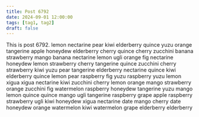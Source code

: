 ```yaml
---
title: Post 6792
date: 2024-09-01 12:00:00
tags: [tag1, tag2]
draft: false
---
```

This is post 6792.
lemon
nectarine
pear
kiwi
elderberry
quince
yuzu
orange
tangerine
apple
honeydew
elderberry
cherry
quince
cherry
zucchini
banana
strawberry
mango
banana
nectarine
lemon
ugli
orange
fig
nectarine
honeydew
lemon
strawberry
cherry
tangerine
quince
zucchini
cherry
strawberry
kiwi
yuzu
pear
tangerine
elderberry
nectarine
quince
kiwi
elderberry
quince
lemon
pear
raspberry
fig
yuzu
raspberry
yuzu
lemon
xigua
xigua
nectarine
kiwi
zucchini
cherry
lemon
orange
mango
strawberry
orange
zucchini
fig
watermelon
raspberry
honeydew
tangerine
yuzu
mango
lemon
quince
quince
mango
ugli
tangerine
raspberry
grape
apple
raspberry
strawberry
ugli
kiwi
honeydew
xigua
nectarine
date
mango
cherry
date
honeydew
orange
watermelon
kiwi
watermelon
grape
elderberry
elderberry
